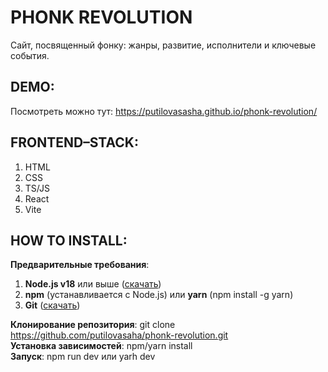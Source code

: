 # PHONK REVOLUTION

Сайт, посвященный фонку: жанры, развитие, исполнители и ключевые события.




## DEMO:

Посмотреть можно тут: https://putilovasasha.github.io/phonk-revolution/


## FRONTEND–STACK:
1. HTML 
2. CSS
3. TS/JS
4. React
5. Vite

## HOW TO INSTALL:
**Предварительные требования**:
1. **Node.js v18** или выше ([скачать](https://nodejs.org/en))
2. **npm** (устанавливается с Node.js) или **yarn** (npm install -g yarn)
3. **Git** ([скачать](https://git-scm.com/downloads))

**Клонирование репозитория**: git clone https://github.com/putilovasaha/phonk-revolution.git  
**Установка зависимостей**: npm/yarn install  
**Запуск**: npm run dev или yarh dev  
   
   
   

